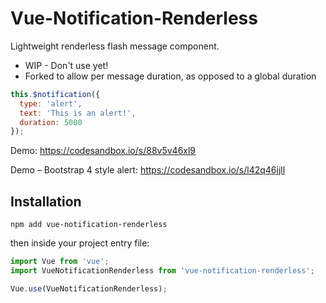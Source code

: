# Vue-Notification-Renderless

Lightweight renderless flash message component.

- WIP - Don't use yet!
- Forked to allow per message duration, as opposed to a global duration

```javascript
this.$notification({
  type: 'alert',
  text: 'This is an alert!',
  duration: 5000
});
```

Demo: https://codesandbox.io/s/88v5v46xl9

Demo – Bootstrap 4 style alert: https://codesandbox.io/s/l42q46jjll

## Installation

`npm add vue-notification-renderless`

then inside your project entry file:

```javascript
import Vue from 'vue';
import VueNotificationRenderless from 'vue-notification-renderless';

Vue.use(VueNotificationRenderless);
```
